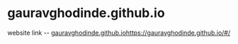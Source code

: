 # gauravghodinde.github.io

website link -- [gauravghodinde.github.io](https://gauravghodinde.github.io/#/)https://gauravghodinde.github.io/#/
